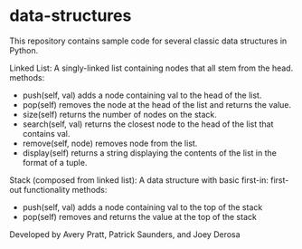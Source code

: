 # data-structures

This repository contains sample code for several classic data structures in Python.

Linked List:
A singly-linked list containing nodes that all stem from the head.
methods:
- push(self, val)
    adds a node containing val to the head of the list.
- pop(self)
    removes the node at the head of the list and returns the value.
- size(self)
    returns the number of nodes on the stack.
- search(self, val)
    returns the closest node to the head of the list that contains val.
- remove(self, node)
    removes node from the list.
- display(self)
    returns a string displaying the contents of the list in the format of a tuple.

Stack (composed from linked list):
A data structure with basic first-in: first-out functionality
methods:
- push(self, val)
    adds a node containing val to the top of the stack
- pop(self)
    removes and returns the value at the top of the stack

Developed by Avery Pratt, Patrick Saunders, and Joey Derosa